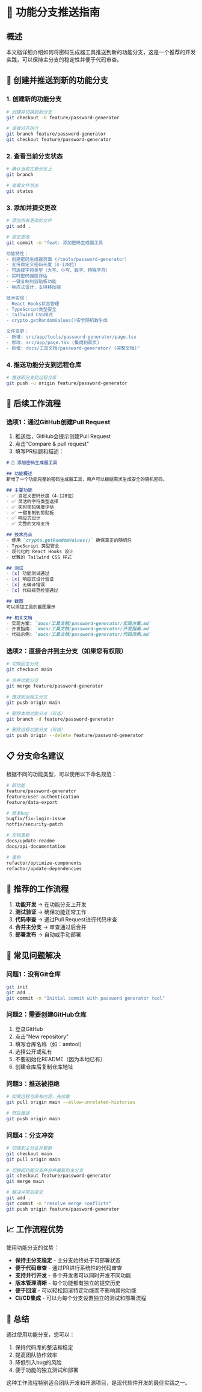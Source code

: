 # 🌿 功能分支推送指南

## 概述

本文档详细介绍如何将密码生成器工具推送到新的功能分支，这是一个推荐的开发实践，可以保持主分支的稳定性并便于代码审查。

## 🚀 创建并推送到新的功能分支

### 1. 创建新的功能分支

```bash
# 创建并切换到新分支
git checkout -b feature/password-generator

# 或者分开执行
git branch feature/password-generator
git checkout feature/password-generator
```

### 2. 查看当前分支状态

```bash
# 确认当前在新分支上
git branch

# 查看文件状态
git status
```

### 3. 添加并提交更改

```bash
# 添加所有更改的文件
git add .

# 提交更改
git commit -m "feat: 添加密码生成器工具

功能特性：
- 创建密码生成器页面 (/tools/password-generator)
- 支持自定义密码长度（4-128位）
- 可选择字符类型（大写、小写、数字、特殊字符）
- 实时密码强度评估
- 一键复制到剪贴板功能
- 响应式设计，支持移动端

技术实现：
- React Hooks状态管理
- TypeScript类型安全
- Tailwind CSS样式
- crypto.getRandomValues()安全随机数生成

文件变更：
- 新增: src/app/tools/password-generator/page.tsx
- 修改: src/app/page.tsx (集成到首页)
- 新增: docs/工具文档/password-generator/ (完整文档)"
```

### 4. 推送功能分支到远程仓库

```bash
# 推送新分支到远程仓库
git push -u origin feature/password-generator
```

## 🔄 后续工作流程

### 选项1：通过GitHub创建Pull Request

1. 推送后，GitHub会提示创建Pull Request
2. 点击"Compare & pull request"
3. 填写PR标题和描述：

```markdown
# 🔐 添加密码生成器工具

## 功能概述
新增了一个功能完整的密码生成器工具，用户可以根据需求生成安全的随机密码。

## 主要功能
- ✅ 自定义密码长度（4-128位）
- ✅ 灵活的字符类型选择
- ✅ 实时密码强度评估
- ✅ 一键复制到剪贴板
- ✅ 响应式设计
- ✅ 完整的文档支持

## 技术亮点
- 使用 `crypto.getRandomValues()` 确保真正的随机性
- TypeScript 类型安全
- 现代化的 React Hooks 设计
- 优雅的 Tailwind CSS 样式

## 测试
- [x] 功能测试通过
- [x] 响应式设计验证
- [x] 无编译错误
- [x] 代码规范检查通过

## 截图
可以添加工具的截图展示

## 相关文档
- 实现方案: `docs/工具文档/password-generator/实现方案.md`
- 开发指南: `docs/工具文档/password-generator/开发指南.md`
- 代码示例: `docs/工具文档/password-generator/代码示例.md`
```

### 选项2：直接合并到主分支（如果您有权限）

```bash
# 切换回主分支
git checkout main

# 合并功能分支
git merge feature/password-generator

# 推送到远程主分支
git push origin main

# 删除本地功能分支（可选）
git branch -d feature/password-generator

# 删除远程功能分支（可选）
git push origin --delete feature/password-generator
```

## 📋 分支命名建议

根据不同的功能类型，可以使用以下命名规范：

```bash
# 新功能
feature/password-generator
feature/user-authentication
feature/data-export

# 修复bug
bugfix/fix-login-issue
hotfix/security-patch

# 文档更新
docs/update-readme
docs/api-documentation

# 重构
refactor/optimize-components
refactor/update-dependencies
```

## 🎯 推荐的工作流程

1. **功能开发** → 在功能分支上开发
2. **测试验证** → 确保功能正常工作
3. **代码审查** → 通过Pull Request进行代码审查
4. **合并主分支** → 审查通过后合并
5. **部署发布** → 自动或手动部署

## 🔧 常见问题解决

### 问题1：没有Git仓库
```bash
git init
git add .
git commit -m "Initial commit with password generator tool"
```

### 问题2：需要创建GitHub仓库
1. 登录GitHub
2. 点击"New repository"
3. 填写仓库名称（如：amtool）
4. 选择公开或私有
5. 不要初始化README（因为本地已有）
6. 创建仓库后复制仓库地址

### 问题3：推送被拒绝
```bash
# 如果远程仓库有内容，先拉取
git pull origin main --allow-unrelated-histories

# 然后推送
git push origin main
```

### 问题4：分支冲突
```bash
# 切换到主分支并更新
git checkout main
git pull origin main

# 切换回功能分支并合并最新的主分支
git checkout feature/password-generator
git merge main

# 解决冲突后提交
git add .
git commit -m "resolve merge conflicts"
git push origin feature/password-generator
```

## 📈 工作流程优势

使用功能分支的优势：

- **保持主分支稳定** - 主分支始终处于可部署状态
- **便于代码审查** - 通过PR进行系统性的代码审查
- **支持并行开发** - 多个开发者可以同时开发不同功能
- **版本管理清晰** - 每个功能都有独立的提交历史
- **便于回滚** - 可以轻松回滚特定功能而不影响其他功能
- **CI/CD集成** - 可以为每个分支设置独立的测试和部署流程

## 🎉 总结

通过使用功能分支，您可以：
1. 保持代码库的整洁和稳定
2. 提高团队协作效率
3. 降低引入bug的风险
4. 便于功能的独立测试和部署

这种工作流程特别适合团队开发和开源项目，是现代软件开发的最佳实践之一。